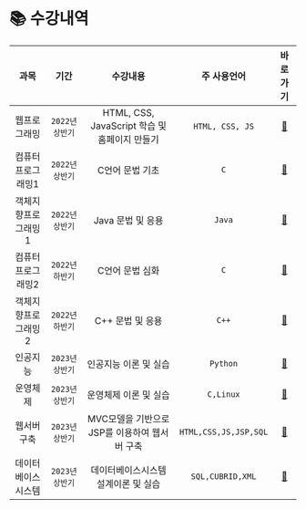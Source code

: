 # 📚 수강내역



| 과목 | 기간 | 수강내용 | 주 사용언어 | 바로가기 |
|:-----:|:-----:|:---:|:---:|:---:|
|웹프로그래밍|`2022년 상반기`| HTML, CSS, JavaScript 학습 및 홈페이지 만들기 |`HTML, CSS, JS`|[📄](https://github.com/MegaZizon/Lecture/tree/main/WebProgramming)|
|컴퓨터프로그래밍1|`2022년 상반기`| C언어 문법 기초 |`C`|[📄](https://github.com/MegaZizon/Lecture/tree/main/ComputerProgramming1)|
|객체지향프로그래밍1|`2022년 상반기`| Java 문법 및 응용 |`Java`|[📄](https://github.com/MegaZizon/Lecture/tree/main/OOP1)|
|컴퓨터프로그래밍2|`2022년 하반기`| C언어 문법 심화 |`C`|[📄](https://github.com/MegaZizon/Lecture/tree/main/ComputerProgramming2)|
|객체지향프로그래밍2|`2022년 하반기`| C++ 문법 및 응용 |`C++`|[📄](https://github.com/MegaZizon/Lecture/tree/main/OOP2)|
|인공지능|`2023년 상반기`| 인공지능 이론 및 실습 |`Python`|[📄](https://github.com/MegaZizon/Lecture/tree/main/ArtificialIntelligence)|
|운영체제|`2023년 상반기`| 운영체제 이론 및 실습 |`C,Linux`|[📄](https://github.com/MegaZizon/Lecture/tree/main/OperatingSystem)|
|웹서버구축|`2023년 상반기`| MVC모델을 기반으로 JSP를 이용하여 웹서버 구축 |`HTML,CSS,JS,JSP,SQL`|[📄](https://github.com/MegaZizon/Lecture/tree/main/WebProgramming)|
|데이터베이스시스템|`2023년 상반기`| 데이터베이스시스템 설계이론 및 실습 |`SQL,CUBRID,XML`|[📄](https://github.com/MegaZizon/Lecture/tree/main/DatabaseSystem)|
<br>
